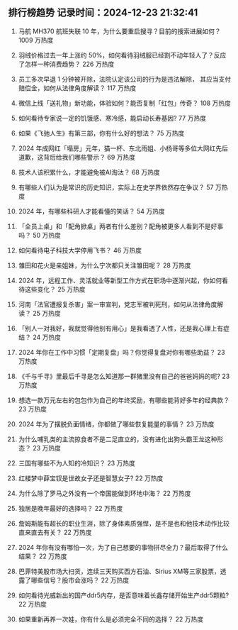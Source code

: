 
## 排行榜趋势 记录时间：2024-12-23 21:32:41
  
  1. 马航 MH370 航班失联 10 年，为什么要重启搜寻？目前的搜索进展如何？ 1009 万热度
    
  2. 羽绒价格过去一年上涨约 50%，如何看待羽绒服已经割不动年轻人了？反应了怎样一种消费趋势？ 226 万热度
    
  3. 员工多次早退 1 分钟被开除，法院认定该公司的行为是违法解除， 其应当支付赔偿金，如何从法律角度解读？ 117 万热度
    
  4. 微信上线「送礼物」新功能，体验如何？能否复制「红包」传奇？ 108 万热度
    
  5. 如何看待专家说一定的饥饿感、寒冷感，能启动长寿基因? 77 万热度
    
  6. 如果《飞驰人生》有第三部，你有什么好的想法？ 75 万热度
    
  7. 2024 年成网红「塌房」元年，猫一杯、东北雨姐、小杨哥等多位大网红先后道歉，这背后给我们哪些警示？ 69 万热度
    
  8. 技术人该积累什么，才能避免被AI淘汰？ 68 万热度
    
  9. 有哪些人们认为是常识的历史知识，实际上在史学界依然存在争议？ 57 万热度
    
  10. 2024 年，有哪些科研人才能看懂的笑话？ 54 万热度
    
  11. 「全员上桌」和「配角掀桌」两者有什么差别？配角被更多人看到不是好事吗？ 50 万热度
    
  12. 如何看待电子科技大学停用飞书？ 46 万热度
    
  13. 雏田和花火是亲姐妹，为什么宁次都只关注雏田呢？ 28 万热度
    
  14. 2024 年，远程工作、灵活就业等新型工作方式在职场中逐渐兴起，你如何看待这些变化？ 25 万热度
    
  15. 河南「法官遭报复杀害」案一审宣判，党志军被判死刑，如何从法律角度解读？ 25 万热度
    
  16. 「别人一对我好，我就觉得他别有用心」是我看透了人性，还是我心理上有症结？ 24 万热度
    
  17. 2024 年你在工作中习惯「定期复盘」吗？你觉得复盘对你有哪些助益？ 23 万热度
    
  18. 《千与千寻》里最后千寻是怎么知道那一群猪里没有自己的爸爸妈妈的呢? 23 万热度
    
  19. 想选一款万元左右的包包作为自己的年终奖励，有哪些能背好多年的经典款？ 23 万热度
    
  20. 2024 年为了摆脱负面情绪，你都做了哪些恢复能量的事情？ 23 万热度
    
  21. 为什么哺乳类的主流掠食者不是二足直立的，没有进化出狗头霸王龙这种形态？ 23 万热度
    
  22. 三国有哪些不为人知的冷知识？ 23 万热度
    
  23. 红楼梦中薛宝钗是世故女子还是智慧女子? 22 万热度
    
  24. 为什么除了罗马之外没有一个帝国能做到环地中海？ 22 万热度
    
  25. 独居是晚年最好的选择吗？ 22 万热度
    
  26. 詹姆斯能有超长的职业生涯，除了身体素质强悍，是不是也和他技术动作比较直来直去有关？ 22 万热度
    
  27. 2024 年你有没有哪怕一次，为了自己想要的事物拼尽全力？最后取得了什么结果？ 22 万热度
    
  28. 巴菲特美股市场大扫货，连续三天购买西方石油、Sirius XM等三家股票，透露了哪些信号？股市会涨吗？ 22 万热度
    
  29. 如何看待光威新出的国产ddr5内存，是否意味着长鑫存储开始生产ddr5颗粒? 22 万热度
    
  30. 如果重新再养一次娃，你有什么是必须完全不同的选择？ 22 万热度
    